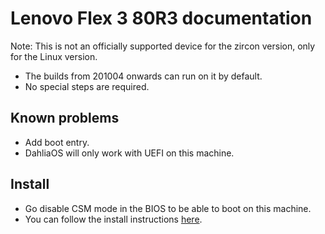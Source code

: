 # Lenovo Flex 3 80R3 documentation

Note: This is not an officially supported device for the zircon version, only for the Linux version.

- The builds from 201004 onwards can run on it by default.
- No special steps are required.

## Known problems
- Add boot entry.
- DahliaOS will only work with UEFI on this machine.

## Install
- Go disable CSM mode in the BIOS to be able to boot on this machine.
- You can follow the install instructions [here](articles/install/64bit.md). 
